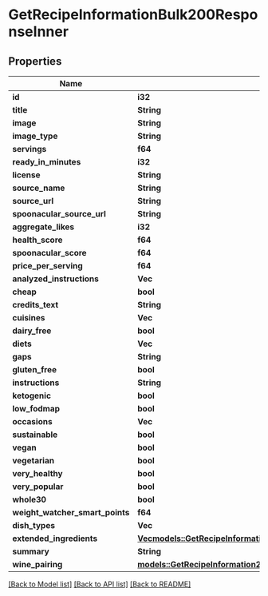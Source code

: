 # GetRecipeInformationBulk200ResponseInner

## Properties

Name | Type | Description | Notes
------------ | ------------- | ------------- | -------------
**id** | **i32** |  | 
**title** | **String** |  | 
**image** | **String** |  | 
**image_type** | **String** |  | 
**servings** | **f64** |  | 
**ready_in_minutes** | **i32** |  | 
**license** | **String** |  | 
**source_name** | **String** |  | 
**source_url** | **String** |  | 
**spoonacular_source_url** | **String** |  | 
**aggregate_likes** | **i32** |  | 
**health_score** | **f64** |  | 
**spoonacular_score** | **f64** |  | 
**price_per_serving** | **f64** |  | 
**analyzed_instructions** | **Vec<String>** |  | 
**cheap** | **bool** |  | 
**credits_text** | **String** |  | 
**cuisines** | **Vec<String>** |  | 
**dairy_free** | **bool** |  | 
**diets** | **Vec<String>** |  | 
**gaps** | **String** |  | 
**gluten_free** | **bool** |  | 
**instructions** | **String** |  | 
**ketogenic** | **bool** |  | 
**low_fodmap** | **bool** |  | 
**occasions** | **Vec<String>** |  | 
**sustainable** | **bool** |  | 
**vegan** | **bool** |  | 
**vegetarian** | **bool** |  | 
**very_healthy** | **bool** |  | 
**very_popular** | **bool** |  | 
**whole30** | **bool** |  | 
**weight_watcher_smart_points** | **f64** |  | 
**dish_types** | **Vec<String>** |  | 
**extended_ingredients** | [**Vec<models::GetRecipeInformation200ResponseExtendedIngredientsInner>**](getRecipeInformation_200_response_extendedIngredients_inner.md) |  | 
**summary** | **String** |  | 
**wine_pairing** | [**models::GetRecipeInformation200ResponseWinePairing**](getRecipeInformation_200_response_winePairing.md) |  | 

[[Back to Model list]](../README.md#documentation-for-models) [[Back to API list]](../README.md#documentation-for-api-endpoints) [[Back to README]](../README.md)


